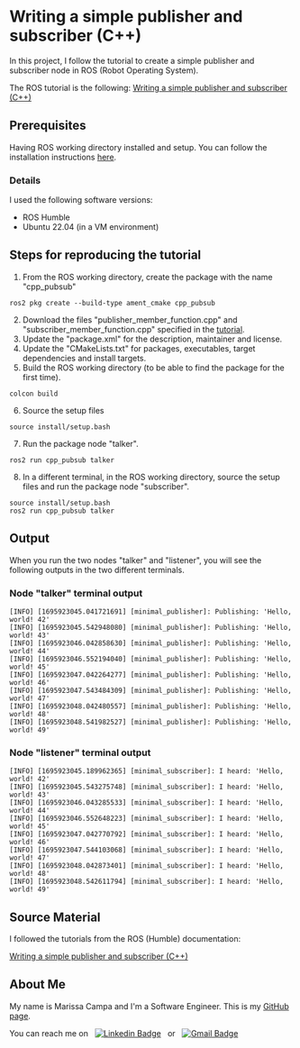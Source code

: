 
# Writing a simple publisher and subscriber (C++)

In this project, I follow the tutorial to create a simple publisher and subscriber node in ROS (Robot Operating System). 

The ROS tutorial is the following:
[Writing a simple publisher and subscriber (C++)](https://docs.ros.org/en/humble/Tutorials/Beginner-Client-Libraries/Writing-A-Simple-Cpp-Publisher-And-Subscriber.html)


## Prerequisites

Having ROS working directory installed and setup. You can follow the installation instructions [here](https://docs.ros.org/en/humble/Installation/Ubuntu-Install-Debians.html).

### Details
I used the following software versions:
 - ROS Humble
 - Ubuntu 22.04 (in a VM environment)

## Steps for reproducing the tutorial

1. From the ROS working directory, create the package with the name "cpp_pubsub"
```
ros2 pkg create --build-type ament_cmake cpp_pubsub
```
2. Download the files "publisher_member_function.cpp" and "subscriber_member_function.cpp" specified in the [tutorial](https://docs.ros.org/en/humble/Tutorials/Beginner-Client-Libraries/Writing-A-Simple-Cpp-Publisher-And-Subscriber.html).
3. Update the "package.xml" for the description, maintainer and license.
4. Update the "CMakeLists.txt" for packages, executables, target dependencies and install targets.
5. Build the ROS working directory (to be able to find the package for the first time).
```
colcon build
```
6. Source the setup files
```
source install/setup.bash
```
7. Run the package node "talker".
```
ros2 run cpp_pubsub talker
```
8. In a different terminal, in the ROS working directory, source the setup files and run the package node "subscriber".
```
source install/setup.bash
ros2 run cpp_pubsub talker
```

## Output

When you run the two nodes "talker" and "listener", you will see the following outputs in the two different terminals.

### Node "talker" terminal output

```
[INFO] [1695923045.041721691] [minimal_publisher]: Publishing: 'Hello, world! 42'
[INFO] [1695923045.542948080] [minimal_publisher]: Publishing: 'Hello, world! 43'
[INFO] [1695923046.042858630] [minimal_publisher]: Publishing: 'Hello, world! 44'
[INFO] [1695923046.552194040] [minimal_publisher]: Publishing: 'Hello, world! 45'
[INFO] [1695923047.042264277] [minimal_publisher]: Publishing: 'Hello, world! 46'
[INFO] [1695923047.543484309] [minimal_publisher]: Publishing: 'Hello, world! 47'
[INFO] [1695923048.042480557] [minimal_publisher]: Publishing: 'Hello, world! 48'
[INFO] [1695923048.541982527] [minimal_publisher]: Publishing: 'Hello, world! 49'
```

### Node "listener" terminal output

```
[INFO] [1695923045.189962365] [minimal_subscriber]: I heard: 'Hello, world! 42'
[INFO] [1695923045.543275748] [minimal_subscriber]: I heard: 'Hello, world! 43'
[INFO] [1695923046.043285533] [minimal_subscriber]: I heard: 'Hello, world! 44'
[INFO] [1695923046.552648223] [minimal_subscriber]: I heard: 'Hello, world! 45'
[INFO] [1695923047.042770792] [minimal_subscriber]: I heard: 'Hello, world! 46'
[INFO] [1695923047.544103068] [minimal_subscriber]: I heard: 'Hello, world! 47'
[INFO] [1695923048.042873401] [minimal_subscriber]: I heard: 'Hello, world! 48'
[INFO] [1695923048.542611794] [minimal_subscriber]: I heard: 'Hello, world! 49'
```

## Source Material

I followed the tutorials from the ROS (Humble) documentation: 

[Writing a simple publisher and subscriber (C++)](https://docs.ros.org/en/humble/Tutorials/Beginner-Client-Libraries/Writing-A-Simple-Cpp-Publisher-And-Subscriber.html)

## About Me

My name is Marissa Campa and I'm a Software Engineer. This is my [GitHub page](https://github.com/MarissaCampa).

You can reach me on &nbsp; [![Linkedin Badge](https://img.shields.io/badge/-marissa-blue?style=flat&logo=Linkedin&logoColor=white)](https://www.linkedin.com/in/marissa-campa/) &nbsp; or &nbsp; [![Gmail Badge](https://img.shields.io/badge/-marissag.campa@gmail.com-c14438?style=flat-square&logo=Gmail&logoColor=white&link=mailto:marissag.campa@gmail.com)](mailto:marissag.campa@gmail.com)
